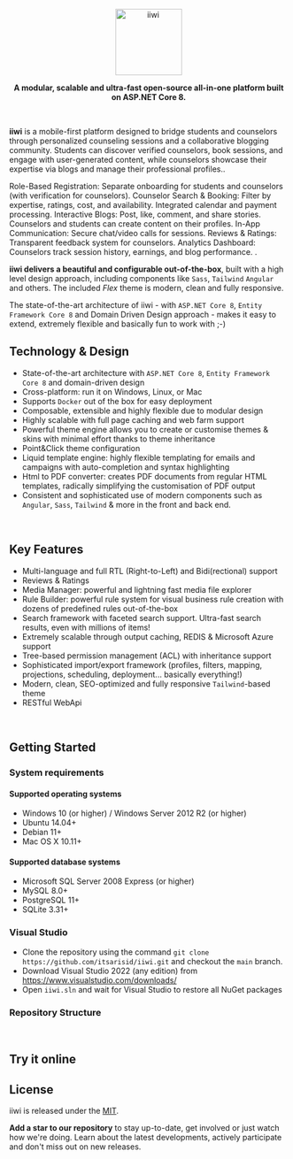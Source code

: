 <p align="center">
	<a href="#" target="_blank" rel="noopener noreferrer">
		<img src="https://cdn1.iconfinder.com/data/icons/cute-egg-emoji-in-different-expressions/200/EGG2-1024.png" alt="iiwi" width="120">
	</a>
</p>

<p align="center">
    <b>A modular, scalable and ultra-fast open-source all-in-one platform built on ASP.NET Core 8.</b>
</p>
<br/>

**iiwi** is a mobile-first platform designed to bridge students and counselors through personalized counseling sessions and a collaborative blogging community. Students can discover verified counselors, book sessions, and engage with user-generated content, while counselors showcase their expertise via blogs and manage their professional profiles..

Role-Based Registration: Separate onboarding for students and counselors (with verification for counselors).
Counselor Search & Booking: Filter by expertise, ratings, cost, and availability. Integrated calendar and payment processing.
Interactive Blogs: Post, like, comment, and share stories. Counselors and students can create content on their profiles.
In-App Communication: Secure chat/video calls for sessions.
Reviews & Ratings: Transparent feedback system for counselors.
Analytics Dashboard: Counselors track session history, earnings, and blog performance.
.

**iiwi delivers a beautiful and configurable out-of-the-box**, built with a high level design approach, including components like `Sass`, `Tailwind` `Angular` and others. The included *Flex* theme is modern, clean and fully responsive.

The state-of-the-art architecture of iiwi - with `ASP.NET Core 8`, `Entity Framework Core 8` and Domain Driven Design approach - makes it easy to extend, extremely flexible and basically fun to work with ;-)


## Technology & Design

* State-of-the-art architecture with `ASP.NET Core 8`, `Entity Framework Core 8` and domain-driven design
* Cross-platform: run it on Windows, Linux, or Mac
* Supports `Docker` out of the box for easy deployment
* Composable, extensible and highly flexible due to modular design
* Highly scalable with full page caching and web farm support 
* Powerful theme engine allows you to create or customise themes & skins with minimal effort thanks to theme inheritance
* Point&Click theme configuration
* Liquid template engine: highly flexible templating for emails and campaigns with auto-completion and syntax highlighting
* Html to PDF converter: creates PDF documents from regular HTML templates, radically simplifying the customisation of PDF output
* Consistent and sophisticated use of modern components such as `Angular`, `Sass`, `Tailwind` & more in the front and back end.
<p>&nbsp;</p>

## Key Features

* Multi-language and full RTL (Right-to-Left) and Bidi(rectional) support
* Reviews & Ratings
* Media Manager: powerful and lightning fast media file explorer
* Rule Builder: powerful rule system for visual business rule creation with dozens of predefined rules out-of-the-box
* Search framework with faceted search support. Ultra-fast search results, even with millions of items!
* Extremely scalable through output caching, REDIS & Microsoft Azure support
* Tree-based permission management (ACL) with inheritance support
* Sophisticated import/export framework (profiles, filters, mapping, projections, scheduling, deployment... basically everything!)
* Modern, clean, SEO-optimized and fully responsive `Tailwind`-based theme
* RESTful WebApi
<p>&nbsp;</p>

## Getting Started

### System requirements

#### Supported operating systems

* Windows 10 (or higher) / Windows Server 2012 R2 (or higher)
* Ubuntu 14.04+
* Debian 11+
* Mac OS X 10.11+

#### Supported database systems

- Microsoft SQL Server 2008 Express (or higher)
- MySQL 8.0+
- PostgreSQL 11+
- SQLite 3.31+

### Visual Studio

- Clone the repository using the command `git clone https://github.com/itsarisid/iiwi.git` and checkout the `main` branch.
- Download Visual Studio 2022 (any edition) from https://www.visualstudio.com/downloads/
- Open `iiwi.sln` and wait for Visual Studio to restore all NuGet packages

### Repository Structure

<p>&nbsp;</p>

## Try it online


## License

iiwi is released under the [MIT](https://github.com/itsarisid/iiwi?tab=MIT-1-ov-file#readme).

**Add a star to our repository** to stay up-to-date, get involved or just watch how we're doing. Learn about the latest developments, actively participate and don't miss out on new releases.